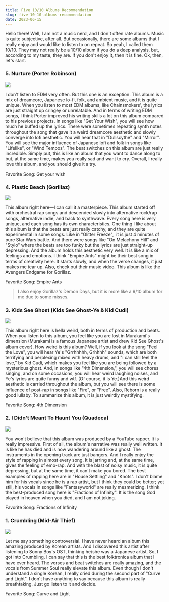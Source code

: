```yaml
---
title: Five 10/10 Albums Recommendation
slug: five-10-10-albums-recommendation
date: 2023-06-15
---
```


Hello there! Well, I am not a music nerd, and I don't often rate albums. Music is quite subjective, after all. But occasionally, there are some albums that I really enjoy and would like to listen to on repeat. So yeah, I called them 10/10. They may not really be a 10/10 album if you do a deep analysis, but, according to my taste, they are. If you don't enjoy it, then it is fine. Ok, then, let's start.

### 5. Nurture (Porter Robinson)

![](https://cdn.discordapp.com/attachments/1115246343976407142/1118804201028468858/image.png)

I don't listen to EDM very often. But this one is an exception. This album is a mix of dreamcore, Japanese lo-fi, folk, and ambient music, and it is quite unique. When you listen to most EDM albums, like Chainsmokers', the lyrics are just straight up cringey or unrelatable. And in terms of writing EDM songs, I think Porter improved his writing skills a lot on this album compared to his previous projects. In songs like "Get Your Wish", you will see how much he buffed up the lyrics. There were sometimes repeating synth notes throughout the song that gave it a weird dreamcore aesthetic and slowly converge into lofi aesthetic. You will hear that in "Dullscythe" and "Mirror". You will see the major influence of Japanese lofi and folk in songs like "Lifelike", or "Wind Tempos". The beat switches on this album are just really incredible. Simply put, this is like an album that you want to dance along to but, at the same time, makes you really sad and want to cry. Overall, I really love this album, and you should give it a try.

Favorite Song: Get your wish

### 4. Plastic Beach (Gorillaz)

![](https://cdn.discordapp.com/attachments/1115246343976407142/1118804341663465482/Plasticbeach452.png)

This album right here—I can call it a masterpiece. This album started off with orchestral rap songs and descended slowly into alternative rock/rap songs, alternative indie, and back to synthwave. Every song here is very unique, and each song has its own characteristics. One thing I like about this album is that the beats are just really catchy, and they are quite experimental in some songs. Like in "Glitter Freeze",  it is just 4 minutes of pure Star Wars battle. And there were songs like "On Melachony Hill" and "Stylo" where the beats are too funky but the lyrics are just straight-up depressing. And the album holds this aesthetic very well. It is like a mix of feelings and emotions. I think "Empire Ants" might be their best song in terms of creativity here. It starts slowly, and when the verse changes, it just makes me tear up. Also, check out their music video. This album is like the Avengers Endgame for Gorillaz.

Favorite Song: Empire Ants

> I also enjoy Gorillaz's Demon Days, but it is more like a 9/10 album for me due to some misses.

### 3. Kids See Ghost (Kids See Ghost-Ye & Kid Cudi)

![](https://cdn.discordapp.com/attachments/1115246343976407142/1118804420541546536/kidsseeghosts.png)

This album right here is hella weird, both in terms of production and beats. When you listen to this album, you feel like you are lost in Murakami's dimension (Murakami is a famous Japanese artist and drew Kid See Ghost's album cover). How weird is this album? Well, if you look at the song "Feel the Love", you will hear Ye's "Grrhhhhh, Grhhhh" sounds, which are both terrifying and perplexing mixed with heavy drums, and "I can still feel the love," by Kid Cudi, which makes you feel like you are being followed by a mysterious ghost. And, in songs like "4th Dimension,", you will see chores singing, and on some occasions, you will hear weird laughing noises, and Ye's lyrics are quite funny and wtf. (Of course, it is Ye.)And this weird aesthetic is carried throughout the album, but you will see there is some influence of post-rap in songs like "Fire", or "Free". Also, Reborn is a really good lullaby. To summarize this album, it is just weirdly mystifying.

Favorite Song: 4th Dimension

### 2. I Didn't Meant To Haunt You (Quadeca)

![](https://cdn.discordapp.com/attachments/1115246343976407142/1118804562183204934/artworks-DLWV6SwRK9snRese-szvHWQ-t500x500.png)

You won't believe that this album was produced by a YouTube rapper. It is really impressive. First of all, the album's narrative was really well written. It is like he has died and is now wandering around like a ghost. The instruments in the opening track are just bangers. And I really enjoy the style of rapping in almost every song. It is jarring and, at the same time, gives the feeling of emo-rap. And with the blast of noisy music, it is quite depressing, but at the same time, it can't make you bored. The best examples of rapping here are in "House Settling" and "Knots". I don't blame him for his vocals since he is a rap artist, but I think they could be better; yet still, his vocals in songs like "Fantasyworld" are really mesmerizing. I think the best-produced song here is "Fractions of Infinity". It is the song God played in heaven when you died, and I am not joking.

Favorite Song: Fractions of Infinity

### 1. Crumbling (Mid-Air Thief)

![](https://cdn.discordapp.com/attachments/1115246343976407142/1118804663173644308/2Q.png)

Let me say something controversial. I have never heard an album this amazing produced by Korean artists. And I discovered this artist after listening to Sonny Boy's OST, thinking he/she was a Japanese artist. So, I got into Crumbling. I can say that this is the best folktronica album that I have ever heard. The verses and beat switches are really amazing, and the vocals from Summer Soul really elevate this album. Even though I don't understand a single Korean, I really cried during the second part of "Curve and Light". I don't have anything to say because this album is really breathtaking. Just go listen to it and decide.

Favorite Song: Curve and Light
